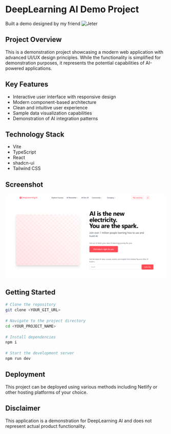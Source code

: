 # DeepLearning AI Demo Project

Built a demo designed by my friend ![Jeter](https://www.linkedin.com/in/ACoAACDZnVwB2ik1jybioG5TckTRskJvm2X2f6Y?lipi=urn%3Ali%3Apage%3Ad_flagship3_messaging_conversation_detail%3BC0XryoxER%2BWW%2ByVevUA6Gw%3D%3D)

## Project Overview

This is a demonstration project showcasing a modern web application with advanced UI/UX design principles. While the functionality is simplified for demonstration purposes, it represents the potential capabilities of AI-powered applications.

## Key Features

- Interactive user interface with responsive design
- Modern component-based architecture
- Clean and intuitive user experience
- Sample data visualization capabilities
- Demonstration of AI integration patterns

## Technology Stack

- Vite
- TypeScript
- React
- shadcn-ui
- Tailwind CSS

## Screenshot

![Product Screenshot](Public/screenshots/Capture.PNG)

## Getting Started

```sh
# Clone the repository
git clone <YOUR_GIT_URL>

# Navigate to the project directory
cd <YOUR_PROJECT_NAME>

# Install dependencies
npm i

# Start the development server
npm run dev
```

## Deployment

This project can be deployed using various methods including Netlify or other hosting platforms of your choice.

## Disclaimer

This application is a demonstration for DeepLearning AI and does not represent actual product functionality.
